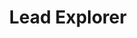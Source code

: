 ---
name: John Smith
title: Lead Explorer
description: Lorem ipsum dolor sit amet, consectetur adipisicing elit. Iste saepe et quisquam nesciunt maxime.
socialmedia:
  github: '#'
  facebook: '#'
  linkedin: '#'
image: http://placehold.it/750x450
---